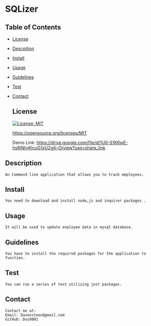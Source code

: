 # SQLizer

  ## Table of Contents
  * [License](#license)
  * [Descpition](#descrpition)
  * [Install](#install)
  * [Usage](#usage)
  * [Guidelines](#guidlines)
  * [Test](#test)
  * [Contact](#contact)

  
     ## License

    [![License: MIT](https://img.shields.io/badge/License-MIT-yellow.svg)](https://opensource.org/licenses/MIT)

    https://opensource.org/licenses/MIT
    
     Demo Link: https://drive.google.com/file/d/1U0-S1K6wE-hsRjNtyKIcuG1xU2gjIi-O/view?usp=share_link
  ## Description
    An Command line application that allows you to track employees. 

  ## Install
    You need to download and install node,js and inquirer packages .
  ## Usage
    It will be used to update enployee data in mysql database.
  ## Guidelines
    You have to install the required packages for the application to function.

  ## Test
    You can run a series of test utilizing jest packages.
  ## Contact
    Contact me at:
    Email: Davensteen@gmail.com
    GitHub: Dus0001
